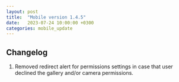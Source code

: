 ```yaml
---
layout: post
title:  "Mobile version 1.4.5"
date:   2023-07-24 10:00:00 +0300
categories: mobile_update
---
```


Changelog
---
1. Removed redirect alert for permissions settings in case that user declined the gallery and/or camera permissions.
